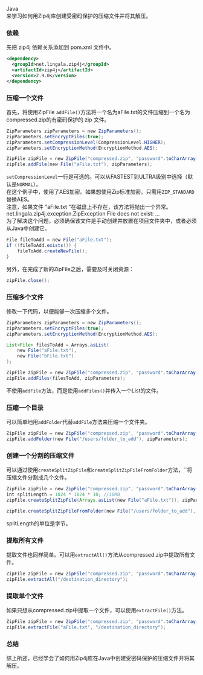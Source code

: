 Java<br />来学习如何用Zip4j库创建受密码保护的压缩文件并将其解压。
<a name="jF1Hi"></a>
### 依赖
先把 zip4j 依赖关系添加到 pom.xml 文件中。
```xml
<dependency>
  <groupId>net.lingala.zip4j</groupId>
  <artifactId>zip4j</artifactId>
  <version>2.9.0</version>
</dependency>
```
<a name="IEJJz"></a>
### 压缩一个文件
首先，将使用ZipFile `addFile()`方法将一个名为aFile.txt的文件压缩到一个名为compressed.zip的有密码保护的 zip 文件。
```java
ZipParameters zipParameters = new ZipParameters();
zipParameters.setEncryptFiles(true);
zipParameters.setCompressionLevel(CompressionLevel.HIGHER);
zipParameters.setEncryptionMethod(EncryptionMethod.AES);

ZipFile zipFile = new ZipFile("compressed.zip", "password".toCharArray());
zipFile.addFile(new File("aFile.txt"), zipParameters);
```
`setCompressionLevel`一行是可选的。可以从FASTEST到ULTRA级别中选择（默认是`NORMAL`）。<br />在这个例子中，使用了AES加密。如果想使用Zip标准加密，只需用`ZIP_STANDARD`替换AES。<br />注意，如果文件 "aFile.txt "在磁盘上不存在，该方法将抛出一个异常。net.lingala.zip4j.exception.ZipException File does not exist: …<br />为了解决这个问题，必须确保该文件是手动创建并放置在项目文件夹中，或者必须从Java中创建它。
```java
File fileToAdd = new File("aFile.txt");
if (!fileToAdd.exists()) {
    fileToAdd.createNewFile();
}
```
另外，在完成了新的ZipFile之后，需要及时关闭资源：
```java
zipFile.close();
```
<a name="RqTbK"></a>
### 压缩多个文件
修改一下代码，以便能够一次压缩多个文件。
```java
ZipParameters zipParameters = new ZipParameters();
zipParameters.setEncryptFiles(true);
zipParameters.setEncryptionMethod(EncryptionMethod.AES);

List<File> filesToAdd = Arrays.asList(
    new File("aFile.txt"),
    new File("bFile.txt")
);

ZipFile zipFile = new ZipFile("compressed.zip", "password".toCharArray());
zipFile.addFiles(filesToAdd, zipParameters);
```
不使用`addFile`方法，而是使用`addFiles()`并传入一个List的文件。
<a name="AfyK4"></a>
### 压缩一个目录
可以简单地用`addFolder`代替`addFile`方法来压缩一个文件夹。
```java
ZipFile zipFile = new ZipFile("compressed.zip", "password".toCharArray());
zipFile.addFolder(new File("/users/folder_to_add"), zipParameters);
```
<a name="ps9HA"></a>
### 创建一个分割的压缩文件
可以通过使用`createSplitZipFile`和`createSplitZipFileFromFolder`方法，``将压缩文件分割成几个文件。
```java
ZipFile zipFile = new ZipFile("compressed.zip", "password".toCharArray());
int splitLength = 1024 * 1024 * 10; //10MB
zipFile.createSplitZipFile(Arrays.asList(new File("aFile.txt")), zipParameters, true, splitLength);
```
```java
zipFile.createSplitZipFileFromFolder(new File("/users/folder_to_add"), zipParameters, true, splitLength);
```
splitLength的单位是字节。
<a name="RhZxc"></a>
### 提取所有文件
提取文件也同样简单。可以用`extractAll()`方法从compressed.zip中提取所有文件。
```java
ZipFile zipFile = new ZipFile("compressed.zip", "password".toCharArray());
zipFile.extractAll("/destination_directory");
```
<a name="A1GEe"></a>
### 提取单个文件
如果只想从compressed.zip中提取一个文件，可以使用`extractFile()`方法。
```java
ZipFile zipFile = new ZipFile("compressed.zip", "password".toCharArray());
zipFile.extractFile("aFile.txt", "/destination_directory");
```
<a name="tNnOX"></a>
### 总结
综上所述，已经学会了如何用Zip4j库在Java中创建受密码保护的压缩文件并将其解压。
